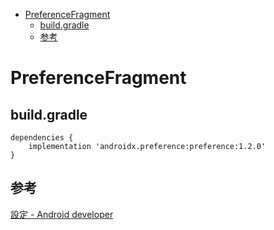 <!-- TOC START min:1 max:3 link:true asterisk:false update:true -->
- [PreferenceFragment](#preferencefragment)
  - [build.gradle](#buildgradle)
  - [参考](#参考)
<!-- TOC END -->

# PreferenceFragment

## build.gradle

```
dependencies {
    implementation 'androidx.preference:preference:1.2.0'
}
```


## 参考

[設定 - Android developer](https://developer.android.com/develop/ui/views/components/settings?hl=ja&_gl=1*1b8kyqr*_up*MQ..*_ga*NTAwMjg1OTkxLjE3MTU1MDk4MzM.*_ga_6HH9YJMN9M*MTcxNTUwOTgzMy4xLjAuMTcxNTUwOTgzMy4wLjAuMA..)




